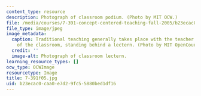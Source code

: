 ```yaml
---
content_type: resource
description: Photograph of classroom podium. (Photo by MIT OCW.)
file: /media/courses/7-391-concept-centered-teaching-fall-2005/b23ecac0caa0e7d29fc55880bed1df16_7-391f05.jpg
file_type: image/jpeg
image_metadata:
  caption: Traditional teaching generally takes place with the teacher at the front
    of the classroom, standing behind a lectern. (Photo by MIT OpenCourseWare.)
  credit: ''
  image-alt: Photograph of classroom lectern.
learning_resource_types: []
ocw_type: OCWImage
resourcetype: Image
title: 7-391f05.jpg
uid: b23ecac0-caa0-e7d2-9fc5-5880bed1df16
---
```

